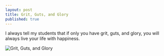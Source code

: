 ```yaml
---
layout: post
title: Grit, Guts, and Glory 
published: true
---
```


I always tell my students that if only you have grit, guts, and glory, you will always live your life with happiness.

![Grit, Guts, and Glory](http://3.bp.blogspot.com/-Syfc4-sFFU0/Ukh7tjCarLI/AAAAAAAAPMg/6fIaygW4_M4/s1600/gritGutsGloryOriginal.jpg)
